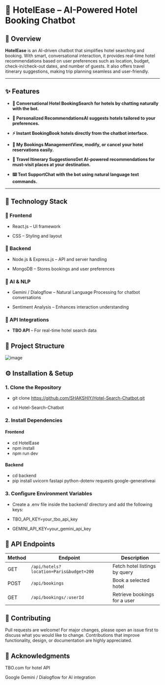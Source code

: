 # 🏨 HotelEase – AI-Powered Hotel Booking Chatbot

## 📌 Overview

**HotelEase** is an AI-driven chatbot that simplifies hotel searching and booking. With smart, conversational interaction, it provides real-time hotel recommendations based on user preferences such as location, budget, check-in/check-out dates, and number of guests. It also offers travel itinerary suggestions, making trip planning seamless and user-friendly.

---

## ✨ Features

- **💬 Conversational Hotel BookingSearch for hotels by chatting naturally with the bot.**

- **🧠 Personalized RecommendationsAI suggests hotels tailored to your preferences.**

- **⚡ Instant BookingBook hotels directly from the chatbot interface.**

- **📁 My Bookings ManagementView, modify, or cancel your hotel reservations easily.**

- **🗽 Travel Itinerary SuggestionsGet AI-powered recommendations for must-visit places at your destination.**

- **⌨️ Text SupportChat with the bot using natural language text commands.**

---

## 💠 Technology Stack

### 🔹 Frontend

- React.js – UI framework

- CSS – Styling and layout

### 🔹 Backend

- Node.js & Express.js – API and server handling

- MongoDB – Stores bookings and user preferences

### 🔹 AI & NLP

- Gemini / Dialogflow – Natural Language Processing for chatbot conversations

- Sentiment Analysis – Enhances interaction understanding

### 🔹 API Integrations

- **TBO API** – For real-time hotel search data

## 📁 Project Structure

![image](https://github.com/user-attachments/assets/568469ee-b8db-4521-9316-a0946c224806)


## ⚙️ Installation & Setup

### 1. Clone the Repository

- git clone https://github.com/SHAKSHIY/Hotel-Search-Chatbot.git

- cd Hotel-Search-Chatbot

### 2. Install Dependencies

#### Frontend

- cd HotelEase
- npm install
- npm run dev

#### Backend

- cd backend
- pip install uvicorn fastapi python-dotenv requests google-generativeai

### 3. Configure Environment Variables

- Create a .env file inside the backend/ directory and add the following keys:

- TBO_API_KEY=your_tbo_api_key
- GEMINI_API_KEY=your_gemini_api_key

## 🔌 API Endpoints

| Method | Endpoint                                 | Description                     |
|--------|------------------------------------------|---------------------------------|
| GET    | `/api/hotels?location=Paris&budget=200` | Fetch hotel listings by query  |
| POST   | `/api/bookings`                          | Book a selected hotel          |
| GET    | `/api/bookings/:userId`                  | Retrieve bookings for a user   |


## 📣 Contributing

Pull requests are welcome! For major changes, please open an issue first to discuss what you would like to change. Contributions that improve functionality, design, or documentation are highly appreciated.

## 🙌 Acknowledgments

TBO.com for hotel API

Google Gemini / Dialogflow for AI integration

